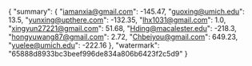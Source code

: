 {
    "summary": {
        "iamanxia@gmail.com": -145.47, 
        "guoxing@umich.edu": 13.5, 
        "yunxing@upthere.com": -132.35, 
        "lhx1031@gmail.com": 1.0, 
        "xingyun27221@gmail.com": 51.68, 
        "Hding@macalester.edu": -218.3, 
        "hongyuwang87@gmail.com": 2.72, 
        "Chbeiyou@gmail.com": 649.23, 
        "yuelee@umich.edu": -222.16
    }, 
    "watermark": "65888d8933bc3beef996de834a806b6423f2c5d9"
}